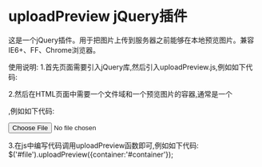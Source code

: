 uploadPreview jQuery插件
==============================

这是一个jQuery插件。用于把图片上传到服务器之前能够在本地预览图片。兼容IE6+、FF、Chrome浏览器。

使用说明:
1.首先页面需要引入jQuery库,然后引入uploadPreview.js,例如如下代码:

<script type="text/javascript" src="jquery-1.7.1.min.js"></script>
<script type="text/javascript" src="uploadPreview.js"></script>

2.然后在HTML页面中需要一个文件域和一个预览图片的容器,通常是一个<div/>,例如如下代码:
<div id="container"></div>
<input type="file" name="file" id="file" />

3.在js中编写代码调用uploadPreview函数即可,例如如下代码:
$('#file').uploadPreview({container:'#container'});